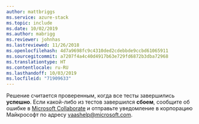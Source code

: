 ```yaml
---
author: mattbriggs
ms.service: azure-stack
ms.topic: include
ms.date: 10/02/2019
ms.author: mabrigg
ms.reviewer: johnhas
ms.lastreviewed: 11/26/2018
ms.openlocfilehash: 4d7a9698fc9c4310ded2cdebbde9ccbd61065911
ms.sourcegitcommit: a7207f4a4c40d4917b63e729fd6872b3dba72968
ms.translationtype: HT
ms.contentlocale: ru-RU
ms.lasthandoff: 10/03/2019
ms.locfileid: "71909633"
---
```

Решение считается проверенным, когда все тесты завершились **успешно**. Если какой-либо из тестов завершился **сбоем**, сообщите об ошибке в [Microsoft Collaborate](https://aka.ms/collaborate) и отправьте уведомление в корпорацию Майкрософт по адресу [vaashelp@microsoft.com](mailto:vaashelp@microsoft.com).